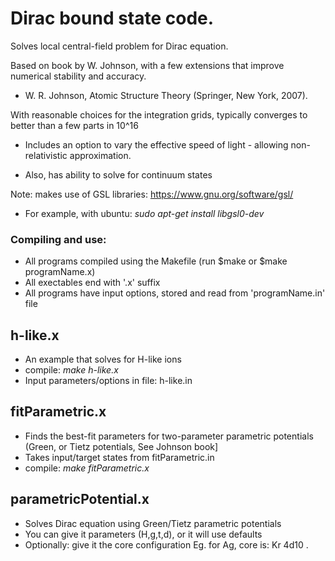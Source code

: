 # Dirac bound state code.

Solves local central-field problem for Dirac equation.

Based on book by W. Johnson, with a few extensions that improve numerical
stability and accuracy.
 * W. R. Johnson, Atomic Structure Theory (Springer, New York, 2007).


With reasonable choices for the integration grids, typically converges
to better than a few parts in 10^16

 * Includes an option to vary the effective speed of light -
allowing non-relativistic approximation.

 * Also, has ability to solve for continuum states

Note: makes use of GSL libraries: https://www.gnu.org/software/gsl/

 * For example, with ubuntu: _sudo apt-get install libgsl0-dev_

### Compiling and use:

 * All programs compiled using the Makefile (run $make or $make programName.x)
 * All exectables end with '.x' suffix
 * All programs have input options, stored and read from 'programName.in' file

## h-like.x

 * An example that solves for H-like ions
 * compile: _make h-like.x_
 * Input parameters/options in file: h-like.in

## fitParametric.x

 * Finds the best-fit parameters for two-parameter parametric potentials
 (Green, or Tietz potentials, See Johnson book]
 * Takes input/target states from fitParametric.in
 * compile: _make fitParametric.x_

## parametricPotential.x

 * Solves Dirac equation using Green/Tietz parametric potentials
 * You can give it parameters (H,g,t,d), or it will use defaults
 * Optionally: give it the core configuration Eg. for Ag, core is:
   Kr 4d10 .
